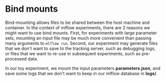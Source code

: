 # Bind mounts
Bind-mounting allows files to be shared between the host machine and container. In the context of mlflow experiments, there are 2 reasons we might want to use bind mounts. First, for experiments with large parameter sets, mounting an input file may be much more convenient than passing many arguments to `mlflow run`. Second, our experiment may generate files that we don't want to save to the tracking server, such as debugging logs, or files that we want to re-use in subsequent experiments, such as pre-processed data. 

In our toy experiment, we mount the input parameters **parameters.json**, and save some logs that we don't want to keep in our mlflow database in **logs/**.
